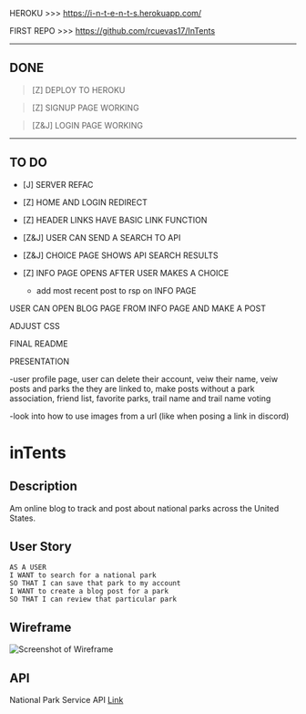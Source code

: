 HEROKU >>> https://i-n-t-e-n-t-s.herokuapp.com/

FIRST REPO >>> https://github.com/rcuevas17/InTents

---
DONE
---

> [Z] DEPLOY TO HEROKU

> [Z] SIGNUP PAGE WORKING

> [Z&J] LOGIN PAGE WORKING

---
TO DO
---
* [J] SERVER REFAC

* [Z] HOME AND LOGIN REDIRECT

* [Z] HEADER LINKS HAVE BASIC LINK FUNCTION

* [Z&J] USER CAN SEND A SEARCH TO API

* [Z&J] CHOICE PAGE SHOWS API SEARCH RESULTS

* [Z] INFO PAGE OPENS AFTER USER MAKES A CHOICE
    * add most recent post to rsp on INFO PAGE


USER CAN OPEN BLOG PAGE FROM INFO PAGE AND MAKE A POST


ADJUST CSS


FINAL README


PRESENTATION


-user profile page, user can delete their account, veiw their name, veiw posts and parks the they are linked to, make posts without a park association, friend list, favorite parks, trail name and trail name voting

-look into how to use images from a url (like when posing a link in discord)





# inTents

## Description

Am online blog to track and post about national parks across the United States. 

## User Story

```
AS A USER
I WANT to search for a national park
SO THAT I can save that park to my account
I WANT to create a blog post for a park
SO THAT I can review that particular park
```

## Wireframe

![Screenshot of Wireframe](Assets/intents-wireframe.PNG)

## API

National Park Service API [Link](https://www.nps.gov/subjects/developer/api-documentation.htm)